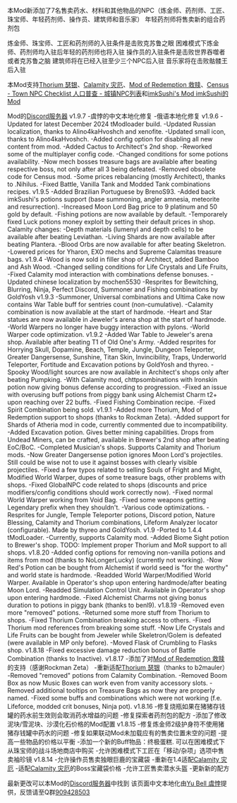 本Mod新添加了7名售卖药水、材料和其他物品的NPC（炼金师、药剂师、工匠、珠宝师、年轻药剂师、操作员、建筑师和音乐家）
年轻药剂师将售卖新的组合药剂包

炼金师、珠宝师、工匠和药剂师的入驻条件是击败克苏鲁之眼
困难模式下炼金师、药剂师均入驻后年轻的药剂师也将入驻
操作员的入驻条件是击败世界吞噬者或者克苏鲁之脑
建筑师将在已经入驻至少三个NPC后入驻
音乐家将在击败骷髅王后入驻

本Mod支持[Thorium 瑟银](https://steamcommunity.com/sharedfiles/filedetails/?id=2909886416&searchtext=)、[Calamity 灾厄](https://steamcommunity.com/sharedfiles/filedetails/?id=2824688072&searchtext=)、[Mod of Redemption 救赎](https://steamcommunity.com/sharedfiles/filedetails/?id=2893332653&searchtext=)、[Census - Town NPC Checklist 人口普查 - 城镇NPC列表](https://steamcommunity.com/sharedfiles/filedetails/?id=2687866031&searchtext=)和[imkSushi's Mod imkSushi的Mod](https://steamcommunity.com/sharedfiles/filedetails/?id=2828041071)

Mod的[Discord服务器](https://discord.gg/WGKyKun)
v1.9.7
-虞悖的中文本地化修复
-俄语本地化修复
v1.9.6
-Updated for latest December 2024 tModloader build.
-Updated Russian localization, thanks to Alino4kaHvoshch and xenofite.
-Updated small icon, thanks to Alino4kaHvoshch.
-Added config option for disabling all new content from mod.
-Added Cactus to Architect's 2nd shop.
-Reworked some of the multiplayer config code.
-Changed conditions for some potions availability.
-Now mech bosses treasure bags are available after beating respective boss, not only after all 3 being defeated.
-Removed obsolete code for Census mod.
-Some prices rebalancing (mostly Architect), thanks to .Nihilus.
-Fixed Battle, Vanilla Tank and Modded Tank combinations recipes.
v1.9.5
-Added Brazilian Portuguese by BrenoS93.
-Added back imkSushi's potions support (base summoning, angler amnesia, meteorite and resurrection).
-Increased Moon Lord Bag price to 9 platinum and 50 gold by default.
-Fishing potions are now available by default.
-Temporarely fixed Luck potions money exploit by setting their default prices in shop.
Calamity changes:
-Depth materials (lumenyl and depth cells) to be available after beating Leviathan.
-Living Shards are now available after beating Plantera.
-Blood Orbs are now available for after beating Skeletron.
-Lowered prices for Yharon, EXO mechs and Supreme Calamitas treasure bags.
v1.9.4
-Wood is now sold in filler shop of Architect, added Bamboo and Ash Wood.
-Changed selling conditions for Life Crystals and Life Fruits,
-Fixed Calamity mod interaction with combinations defense bonuses.
-Updated chinese localization by mochen5530
-Resprites for Bewitching, Blurring, Ninja, Perfect Discord, Summoner and Fishing combinations by GoldYosh
v1.9.3
-Summoner, Universal combinations and Ultima Cake now contains War Table buff for sentries count (non-cumulative).
-Calamity combination is now available at the start of hardmode.
-Heart and Star statues are now available in Jeweler's arena shop at the start of hardmode.
-World Warpers no longer have buggy interaction with pylons.
-World Warper code optimization.
v1.9.2
-Added War Table to Jeweler's arena shop. Available after beating T1 of Old One's Army.
-Added resprites for Horrying Skull, Dopamine, Beach, Temple, Jungle, Dungeon Teleporter, Greater Dangersense, Sunshine, Titan Skin, Invincibility, Traps, Underworld Teleporter, Fortitude and Excavation potions by GoldYosh and thyreo.
-Spooky Wood/light sources are now available in Architect's shops only after beating Pumpking.
-With Calamity mod, chttpsombinations with Ironskin potion now giving bonus defense according to progression.
-Fixed an issue with overusing buff potions from piggy bank using Alchemist Charm t2+ upon reaching over 22 buffs.
-Fixed Fishing Combination recipe.
-Fixed Spirit Combination being sold.
v1.9.1
-Added more Thorium, Mod of Redemption support to shops (thanks to Rockman Zeta).
-Added support for Shards of Atheria mod in code, currently commented due to incompatibility.
-Added Excavation potion. Gives better mining capabilities.
Drops from Undead Miners, can be crafted, available in Brewer's 2nd shop after beating EoC/BoC.
-Completed Musician's shops. Supports Calamity and Thorium mods.
-Now Greater Dangersense potion ignores Moon Lord's projectiles.
Still could be wise not to use it against bosses with clearly visible projectiles.
-Fixed a few typos related to selling Souls of Fright and Might, Modified World Warper, dupes of some treasure bags, other problems with shops.
-Fixed GlobalNPC code related to shops (discounts and price modifiers/config conditions should work correctly now).
-Fixed normal World Warper working from Void Bag.
-Fixed some weapons getting Legendary prefix when they shouldn't.
-Various code optimizations.
-Resprites for Jungle, Temple Teleporter potions, Discord potion, Nature Blessing, Calamity and Thorium combinations, Lifeform Analyzer locator (configurable).
Made by thyreo and GoldYosh.
v1.9
-Ported to 1.4.4 tModLoader.
-Currently, supports Calamity mod.
-Added Biome Sight potion to Brewer's shop.
TODO: Implement proper Thorium and MoR support to all shops.
v1.8.20
-Added config options for removing non-vanilla potions and items from mod (thanks to NoLongerLucky) (currently not working).
-Now Red's Potion can be bought from Alchemist if world seed is "for the worthy" and world state is hardmode.
-Readded World Warper/Modified World Warper. Available in Operator's shop upon entering hardmode/after beating Moon Lord.
-Readded Simulation Control Unit. Available in Operator's shop upon entering hardmode.
-Fixed Alchemist Charms not giving bonus duration to potions in piggy bank (thanks to benl9).
v1.8.19
-Removed even more "removed" potions.
-Returned some more stuff from Thorium to shops.
-Fixed Thorium Combination breaking access to others.
-Fixed Thorium mod references from breaking some stuff.
-Now Life Crystals and Life Fruits can be bought from Jeweler while Skeletron/Golem is defeated (were available in MP only before).
-Moved Flask of Crumbling to Flasks shop.
v1.8.18
-Fixed excessive damage reduction bonus of Battle Combination (thanks to Inactive).
v1.8.17
-添加了对[Mod of Redemption 救赎](https://steamcommunity.com/sharedfiles/filedetails/?id=2893332653&searchtext=)的支持（感谢Rockman Zeta）
-重新适配[Thorium 瑟银](https://steamcommunity.com/sharedfiles/filedetails/?id=2909886416&searchtext=)（thanks to b2mauler）
-Removed "removed" potions from Calamity Combination.
-Removed Boom Box as now Music Boxes can work even from vanity accessory slots.
-Removed additional tooltips on Treasure Bags as now they are properly named.
-Fixed some buffs and combinations which were not working (f.e. Lifeforce, modded crit bonuses, Ninja pot).
v1.8.16
-修复烧瓶如果在猪猪存钱罐的药水前生效则会取消药水增益的问题
-修复探索者药剂包的配方
-添加了修改泥块/雪泥块、沙漠化石价格的Mod配置
v1.8.15
-修复炼金师2级护身符不使用猪猪存钱罐中药水的问题
-修复如果联动Mod未加载应有的售卖位置未空的问题
-提高一些物品的价格以平衡
-添加一个新的Buff物品：终极蛋糕. 可以在困难模式下从珠宝师的战斗场地商店中购买
-允许困难模式下工匠在「移动/杂项」选项中售卖袖珍镜
v1.8.14
-允许操作员售卖独眼巨鹿的宝藏袋
-重新在1.4适配[Calamity 灾厄](https://steamcommunity.com/sharedfiles/filedetails/?id=2824688072&searchtext=)
-适配[Calamity 灾厄](https://steamcommunity.com/sharedfiles/filedetails/?id=2824688072&searchtext=)的Boss宝藏袋价格
-允许工匠售卖潜水头盔
-更新新的配方

最新更改可以本Mod的[Discord服务器](https://discord.gg/WGKyKun)中找到
该页面中文本地化由[Yu Bell 虞悖](https://steamcommunity.com/profiles/76561199351410322)提供，反馈请至Q群[909428503](https://qm.qq.com/q/5wdAQBTpHa)
